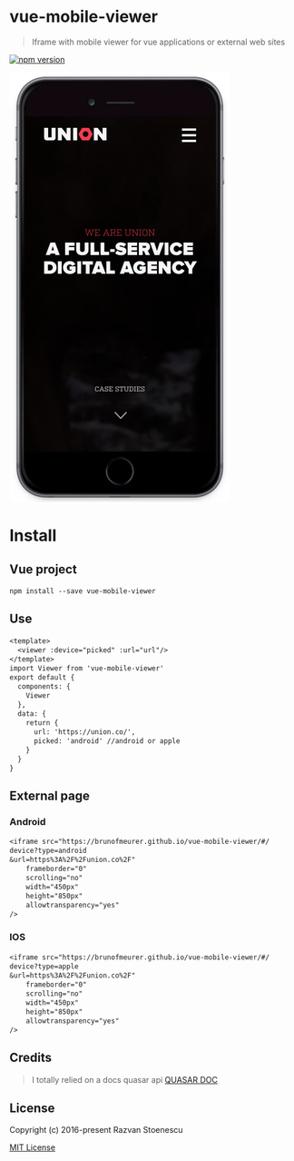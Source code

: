 # vue-mobile-viewer

> Iframe with mobile viewer for vue applications or external web sites

[![npm version](https://badge.fury.io/js/vue-mobile-viewer.svg)](https://badge.fury.io/js/vue-mobile-viewer)

![Image of Yaktocat](src/assets/screenshots/1.png)

# Install

## Vue project
```
npm install --save vue-mobile-viewer
```
## Use
```
<template>
  <viewer :device="picked" :url="url"/>
</template>
import Viewer from 'vue-mobile-viewer'
export default {
  components: {
    Viewer
  },
  data: {
    return {
      url: 'https://union.co/',
      picked: 'android' //android or apple
    }
  }
}
```

## External page

### Android
```
<iframe src="https://brunofmeurer.github.io/vue-mobile-viewer/#/
device?type=android
&url=https%3A%2F%2Funion.co%2F"
    frameborder="0"
    scrolling="no"
    width="450px"
    height="850px"
    allowtransparency="yes"
/>
```

### IOS
```
<iframe src="https://brunofmeurer.github.io/vue-mobile-viewer/#/
device?type=apple
&url=https%3A%2F%2Funion.co%2F"
    frameborder="0"
    scrolling="no"
    width="450px"
    height="850px"
    allowtransparency="yes"
/>
```

## Credits
> I totally relied on a docs quasar api [QUASAR DOC](http://quasar-framework.org/components/toolbar.html)

## License
Copyright (c) 2016-present Razvan Stoenescu

[MIT License](http://en.wikipedia.org/wiki/MIT_License)